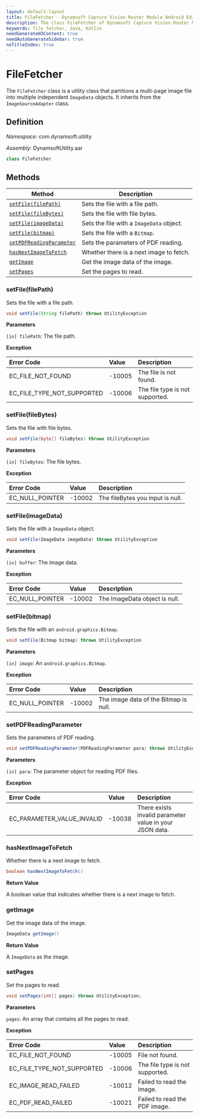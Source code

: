 ```yaml
---
layout: default-layout
title: FileFetcher - Dynamsoft Capture Vision Router Module Android Edition API Reference
description: The class FileFetcher of Dynamsoft Capture Vision Router Module is a utility class that partitions a multi-page image file into multiple independent ImageData objects.
keywords: file fetcher, Java, Kotlin
needGenerateH3Content: true
needAutoGenerateSidebar: true
noTitleIndex: true
---
```


# FileFetcher

The `FileFetcher` class is a utility class that partitions a multi-page image file into multiple independent `ImageData` objects. It inherits from the `ImageSourceAdapter` class.

## Definition

*Namespace:* com.dynamsoft.utility

*Assembly:* DynamsoftUtility.aar

```java
class FileFetcher
```

## Methods

| Method | Description |
| ------ | ----------- |
| [`setFile(filePath)`](#setfilefilepath) | Sets the file with a file path. |
| [`setFile(fileBytes)`](#setfilefilebytes) | Sets the file with file bytes. |
| [`setFile(imageData)`](#setfileimagedata) | Sets the file with a `ImageData` object. |
| [`setFile(bitmap)`](#setfilebitmap) | Sets the file with a `Bitmap`. |
| [`setPDFReadingParameter`](#setpdfreadingparameter) | Sets the parameters of PDF reading. |
| [`hasNextImageToFetch`](#hasnextimagetofetch) | Whether there is a next image to fetch. |
| [`getImage`](#getimage) | Get the image data of the image. |
| [`setPages`](#setpages) | Set the pages to read. |

### setFile(filePath)

Sets the file with a file path.

```java
void setFile(String filePath) throws UtilityException
```

**Parameters**

`[in] filePath`: The file path.

**Exception**

| Error Code | Value | Description |
| :--------- | :---- | :---------- |
| EC_FILE_NOT_FOUND | -10005 | The file is not found. |
| EC_FILE_TYPE_NOT_SUPPORTED | -10006 | The file type is not supported. |

### setFile(fileBytes)

Sets the file with file bytes.

```java
void setFile(byte[] fileBytes) throws UtilityException
```

**Parameters**

`[in] fileBytes`: The file bytes.  

**Exception**

| Error Code | Value | Description |
| :--------- | :---- | :---------- |
| EC_NULL_POINTER | -10002 | The fileBytes you input is null. |

### setFile(imageData)

Sets the file with a `ImageData` object.

```java
void setFile(ImageData imageData) throws UtilityException
```

**Parameters**

`[in] buffer`: The image data.

**Exception**

| Error Code | Value | Description |
| :--------- | :---- | :---------- |
| EC_NULL_POINTER | -10002 | The ImageData object is null. |

### setFile(bitmap)

Sets the file with an `android.graphics.Bitmap`.

```java
void setFile(Bitmap bitmap) throws UtilityException
```

**Parameters**

`[in] image`: An `android.graphics.Bitmap`.

**Exception**

| Error Code | Value | Description |
| :--------- | :---- | :---------- |
| EC_NULL_POINTER | -10002 | The image data of the Bitmap is null. |

### setPDFReadingParameter

Sets the parameters of PDF reading.

```java
void setPDFReadingParameter(PDFReadingParameter para) throws UtilityException
```

**Parameters**

`[in] para`: The parameter object for reading PDF files.

**Exception**

| Error Code | Value | Description |
| :--------- | :---- | :---------- |
| EC_PARAMETER_VALUE_INVALID | -10038 | There exists invalid parameter value in your JSON data. |

### hasNextImageToFetch

Whether there is a next image to fetch.

```java
boolean hasNextImageToFetch()
```

**Return Value**

A boolean value that indicates whether there is a next image to fetch.

### getImage

Get the image data of the image.

```java
ImageData getImage()
```

**Return Value**

A `ImageData` as the image.

### setPages

Set the pages to read.

```java
void setPages(int[] pages) throws UtilityException;
```

**Parameters**

`pages`: An array that contains all the pages to read.

**Exception**

| Error Code | Value | Description |
| :--------- | :---- | :---------- |
| EC_FILE_NOT_FOUND  | -10005 | File not found. |
| EC_FILE_TYPE_NOT_SUPPORTED  | -10006 | The file type is not supported. |
| EC_IMAGE_READ_FAILED  | -10012 | Failed to read the image. |
| EC_PDF_READ_FAILED  | -10021 | Failed to read the PDF image. |
